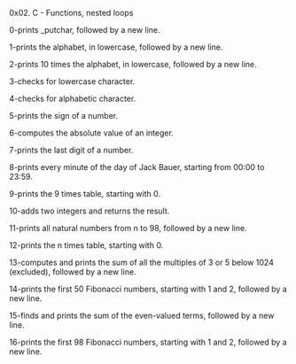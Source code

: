 0x02. C - Functions, nested loops

0-prints _putchar, followed by a new line.

1-prints the alphabet, in lowercase, followed by a new line.

2-prints 10 times the alphabet, in lowercase, followed by a new line.

3-checks for lowercase character.

4-checks for alphabetic character.

5-prints the sign of a number.

6-computes the absolute value of an integer.

7-prints the last digit of a number.

8-prints every minute of the day of Jack Bauer, starting from 00:00 to 23:59.

9-prints the 9 times table, starting with 0.

10-adds two integers and returns the result.

11-prints all natural numbers from n to 98, followed by a new line.

12-prints the n times table, starting with 0.

13-computes and prints the sum of all the multiples of 3 or 5 below 1024 (excluded), followed by a new line.

14-prints the first 50 Fibonacci numbers, starting with 1 and 2, followed by a new line.

15-finds and prints the sum of the even-valued terms, followed by a new line.

16-prints the first 98 Fibonacci numbers, starting with 1 and 2, followed by a new line.
